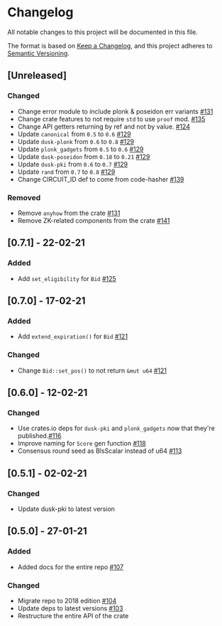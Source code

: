 # Changelog

All notable changes to this project will be documented in this file.

The format is based on [Keep a Changelog](https://keepachangelog.com/en/1.0.0/),
and this project adheres to [Semantic Versioning](https://semver.org/spec/v2.0.0.html).

## [Unreleased]

### Changed
- Change error module to include plonk & poseidon err variants [#131](https://github.com/dusk-network/dusk-blindbid/issues/131)
- Change crate features to not require `std` to use `proof` mod. [#135](https://github.com/dusk-network/dusk-blindbid/issues/135)
- Change API getters returning by ref and not by value. [#124](https://github.com/dusk-network/dusk-blindbid/issues/124)
- Update `canonical` from `0.5` to `0.6` [#129](https://github.com/dusk-network/dusk-blindbid/issues/129)
- Update `dusk-plonk` from `0.6` to `0.8` [#129](https://github.com/dusk-network/dusk-blindbid/issues/129)
- Update `plonk_gadgets` from `0.5` to `0.6` [#129](https://github.com/dusk-network/dusk-blindbid/issues/129)
- Update `dusk-poseidon` from `0.18` to `0.21` [#129](https://github.com/dusk-network/dusk-blindbid/issues/129)
- Update `dusk-pki` from `0.6` to `0.7` [#129](https://github.com/dusk-network/dusk-blindbid/issues/129)
- Update `rand` from `0.7` to `0.8` [#129](https://github.com/dusk-network/dusk-blindbid/issues/129)
- Change CIRCUIT_ID def to come from code-hasher [#139](https://github.com/dusk-network/dusk-blindbid/issues/139)

### Removed
- Remove `anyhow` from the crate [#131](https://github.com/dusk-network/dusk-blindbid/issues/131)
- Remove ZK-related components from the crate [#141](https://github.com/dusk-network/dusk-blindbid/issues/141)

## [0.7.1] - 22-02-21

### Added

- Add `set_eligibility` for `Bid` [#125](https://github.com/dusk-network/dusk-blindbid/issues/125)

## [0.7.0] - 17-02-21

### Added

- Add `extend_expiration()` for `Bid` [#121](https://github.com/dusk-network/dusk-blindbid/issues/121)

### Changed

- Change `Bid::set_pos()` to not return `&mut u64` [#121](https://github.com/dusk-network/dusk-blindbid/issues/121)

## [0.6.0] - 12-02-21

### Changed

- Use crates.io deps for `dusk-pki` and `plonk_gadgets` now that they're published.[#116](https://github.com/dusk-network/dusk-blindbid/issues/116)
- Improve naming for `Score` gen function [#118](https://github.com/dusk-network/dusk-blindbid/issues/118)
- Consensus round seed as BlsScalar instead of u64 [#113](https://github.com/dusk-network/dusk-blindbid/issues/113)

## [0.5.1] - 02-02-21

### Changed

- Update dusk-pki to latest version

## [0.5.0] - 27-01-21

### Added

- Added docs for the entire repo [#107](https://github.com/dusk-network/dusk-blindbid/issues/107)

### Changed

- Migrate repo to 2018 edition [#104](https://github.com/dusk-network/dusk-blindbid/issues/104)
- Update deps to latest versions [#103](https://github.com/dusk-network/dusk-blindbid/issues/103)
- Restructure the entire API of the crate
